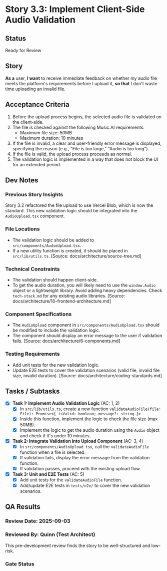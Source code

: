 # <!-- Powered by BMAD™ Core -->

# Story 3.3: Implement Client-Side Audio Validation

## Status

Ready for Review

## Story

**As a** user,
**I want** to receive immediate feedback on whether my audio file meets the platform's requirements before I upload it,
**so that** I don't waste time uploading an invalid file.

## Acceptance Criteria

1.  Before the upload process begins, the selected audio file is validated on the client-side.
2.  The file is checked against the following Music.AI requirements:
    - Maximum file size: 50MB
    - Maximum duration: 10 minutes
3.  If the file is invalid, a clear and user-friendly error message is displayed, specifying the reason (e.g., "File is too large," "Audio is too long").
4.  If the file is valid, the upload process proceeds as normal.
5.  The validation logic is implemented in a way that does not block the UI for an extended period.

## Dev Notes

### Previous Story Insights

Story 3.2 refactored the file upload to use Vercel Blob, which is now the standard. This new validation logic should be integrated into the `AudioUpload.tsx` component.

### File Locations

- The validation logic should be added to `src/components/AudioUpload.tsx`.
- If a new utility function is created, it should be placed in `src/lib/utils.ts`. [Source: docs/architecture/source-tree.md]

### Technical Constraints

- The validation should happen client-side.
- To get the audio duration, you will likely need to use the `window.Audio` object or a lightweight library. Avoid adding heavy dependencies. Check `tech-stack.md` for any existing audio libraries. [Source: docs/architecture/10-frontend-architecture.md]

### Component Specifications

- The `AudioUpload` component in `src/components/AudioUpload.tsx` should be modified to include the validation logic.
- The component should display an error message to the user if validation fails. [Source: docs/architecture/6-components.md]

### Testing Requirements

- Add unit tests for the new validation logic.
- Update E2E tests to cover the validation scenarios (valid file, invalid file size, invalid duration). [Source: docs/architecture/coding-standards.md]

## Tasks / Subtasks

- [x] **Task 1: Implement Audio Validation Logic** (AC: 1, 2)
  - [x] In `src/lib/utils.ts`, create a new function `validateAudioFile(file: File): Promise<{ isValid: boolean; message?: string }>`
  - [x] Inside this function, implement the logic to check the file size (max 50MB).
  - [x] Implement the logic to get the audio duration using the `Audio` object and check if it's under 10 minutes.
- [x] **Task 2: Integrate Validation into Upload Component** (AC: 3, 4)
  - [x] In `src/components/AudioUpload.tsx`, call the `validateAudioFile` function when a file is selected.
  - [x] If validation fails, display the error message from the validation function.
  - [x] If validation passes, proceed with the existing upload flow.
- [x] **Task 3: Unit and E2E Tests** (AC: 5)
  - [x] Add unit tests for the `validateAudioFile` function.
  - [x] Add/update E2E tests in `tests/e2e/` to cover the new validation scenarios.

## QA Results

### Review Date: 2025-09-03

### Reviewed By: Quinn (Test Architect)

This pre-development review finds the story to be well-structured and low-risk.

### Gate Status
